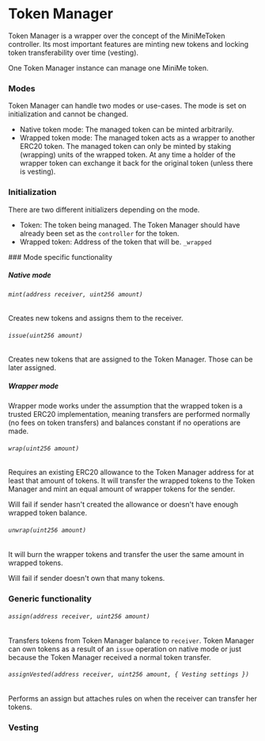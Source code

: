 # Token Manager
 
Token Manager is a wrapper over the concept of the MiniMeToken controller. Its most important features are minting new tokens and locking token transferability over time (vesting).

One Token Manager instance can manage one MiniMe token.

### Modes

Token Manager can handle two modes or use-cases. The mode is set on initialization and cannot be changed.

- Native token mode: The managed token can be minted arbitrarily. 
- Wrapped token mode: The managed token acts as a wrapper to another ERC20 token. The managed token can only be minted by staking (wrapping) units of the wrapped token. At any time a holder of the wrapper token can exchange it back for the original token (unless there is vesting).


### Initialization

There are two different initializers depending on the mode.

- Token: The token being managed. The Token Manager should have already been set as the `controller` for the token.
- Wrapped token: Address of the token that will be. `_wrapped`


### Mode specific functionality

##### Native mode

###### `mint(address receiver, uint256 amount)`

Creates new tokens and assigns them to the receiver.

###### `issue(uint256 amount)`

Creates new tokens that are assigned to the Token Manager. Those can be later assigned.

##### Wrapper mode

Wrapper mode works under the assumption that the wrapped token is a trusted ERC20 implementation, meaning transfers are performed normally (no fees on token transfers) and balances constant if no operations are made. 

###### `wrap(uint256 amount)`

Requires an existing ERC20 allowance to the Token Manager address for at least that amount of tokens. It will transfer the wrapped tokens to the Token Manager and mint an equal amount of wrapper tokens for the sender.

Will fail if sender hasn't created the allowance or doesn't have enough wrapped token balance.

###### `unwrap(uint256 amount)`

It will burn the wrapper tokens and transfer the user the same amount in wrapped tokens.

Will fail if sender doesn't own that many tokens.

### Generic functionality 

###### `assign(address receiver, uint256 amount)`

Transfers tokens from Token Manager balance to `receiver`. Token Manager can own tokens as a result of an `issue` operation on native mode or just because the Token Manager received a normal token transfer.

###### `assignVested(address receiver, uint256 amount, { Vesting settings })`

Performs an assign but attaches rules on when the receiver can transfer her tokens. 


### Vesting
